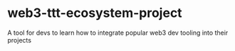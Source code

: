 # web3-ttt-ecosystem-project
 A tool for devs to learn how to integrate popular web3 dev tooling into their projects
